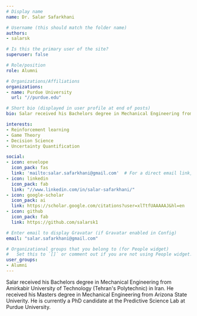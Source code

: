 ```yaml
---
# Display name
name: Dr. Salar Safarkhani

# Username (this should match the folder name)
authors:
- salarsk

# Is this the primary user of the site?
superuser: false

# Role/position
role: Alumni

# Organizations/Affiliations
organizations:
- name: Purdue University
  url: "//purdue.edu"

# Short bio (displayed in user profile at end of posts)
bio: Salar received his Bachelors degree in Mechanical Engineering from Amirkabir University of Technology (Tehran's Polytechnic) in Iran. He received his Masters degree in Mechanical Engineering from Arizona State Univerity. He is currently a PhD candidate at the Predictive Science Lab at Purdue University.

interests:
- Reinforcement learning
- Game Theory
- Decision Science
- Uncertainty Quantification

social:
- icon: envelope
  icon_pack: fas
  link: 'mailto:salar.safarkhani@gmail.com'  # For a direct email link, use "mailto:test@example.org".
- icon: linkedin
  icon_pack: fab
  link: "//www.linkedin.com/in/salar-safarkhani/"
- icon: google-scholar
  icon_pack: ai
  link: https://scholar.google.com/citations?user=xlTtfUAAAAAJ&hl=en
- icon: github
  icon_pack: fab
  link: https://github.com/salarsk1

# Enter email to display Gravatar (if Gravatar enabled in Config)
email: "salar.safarkhani@gmail.com"

# Organizational groups that you belong to (for People widget)
#   Set this to `[]` or comment out if you are not using People widget.  
user_groups:
- Alumni
---
```


Salar received his Bachelors degree in Mechanical Engineering from Amirkabir University of Technology (Tehran's Polytechnic) in Iran. He received his Masters degree in Mechanical Engineering from Arizona State Univerity. He is currently a PhD candidate at the Predictive Science Lab at Purdue University.
